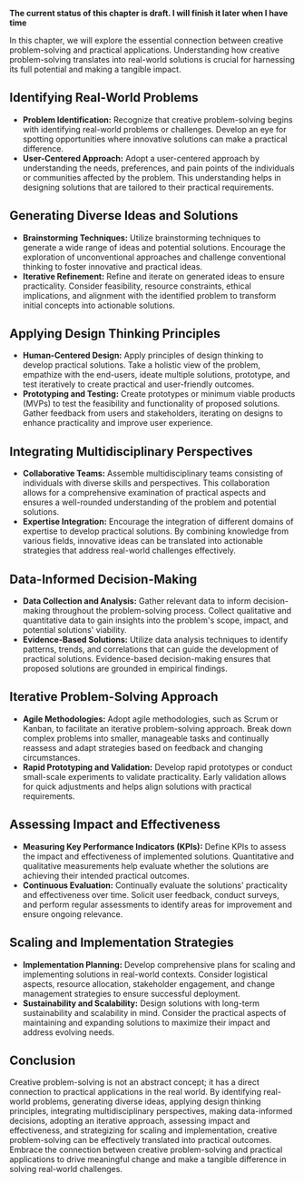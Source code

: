 **The current status of this chapter is draft. I will finish it later when I have time**

In this chapter, we will explore the essential connection between creative problem-solving and practical applications. Understanding how creative problem-solving translates into real-world solutions is crucial for harnessing its full potential and making a tangible impact.

Identifying Real-World Problems
-------------------------------

* **Problem Identification:** Recognize that creative problem-solving begins with identifying real-world problems or challenges. Develop an eye for spotting opportunities where innovative solutions can make a practical difference.
* **User-Centered Approach:** Adopt a user-centered approach by understanding the needs, preferences, and pain points of the individuals or communities affected by the problem. This understanding helps in designing solutions that are tailored to their practical requirements.

Generating Diverse Ideas and Solutions
--------------------------------------

* **Brainstorming Techniques:** Utilize brainstorming techniques to generate a wide range of ideas and potential solutions. Encourage the exploration of unconventional approaches and challenge conventional thinking to foster innovative and practical ideas.
* **Iterative Refinement:** Refine and iterate on generated ideas to ensure practicality. Consider feasibility, resource constraints, ethical implications, and alignment with the identified problem to transform initial concepts into actionable solutions.

Applying Design Thinking Principles
-----------------------------------

* **Human-Centered Design:** Apply principles of design thinking to develop practical solutions. Take a holistic view of the problem, empathize with the end-users, ideate multiple solutions, prototype, and test iteratively to create practical and user-friendly outcomes.
* **Prototyping and Testing:** Create prototypes or minimum viable products (MVPs) to test the feasibility and functionality of proposed solutions. Gather feedback from users and stakeholders, iterating on designs to enhance practicality and improve user experience.

Integrating Multidisciplinary Perspectives
------------------------------------------

* **Collaborative Teams:** Assemble multidisciplinary teams consisting of individuals with diverse skills and perspectives. This collaboration allows for a comprehensive examination of practical aspects and ensures a well-rounded understanding of the problem and potential solutions.
* **Expertise Integration:** Encourage the integration of different domains of expertise to develop practical solutions. By combining knowledge from various fields, innovative ideas can be translated into actionable strategies that address real-world challenges effectively.

Data-Informed Decision-Making
-----------------------------

* **Data Collection and Analysis:** Gather relevant data to inform decision-making throughout the problem-solving process. Collect qualitative and quantitative data to gain insights into the problem's scope, impact, and potential solutions' viability.
* **Evidence-Based Solutions:** Utilize data analysis techniques to identify patterns, trends, and correlations that can guide the development of practical solutions. Evidence-based decision-making ensures that proposed solutions are grounded in empirical findings.

Iterative Problem-Solving Approach
----------------------------------

* **Agile Methodologies:** Adopt agile methodologies, such as Scrum or Kanban, to facilitate an iterative problem-solving approach. Break down complex problems into smaller, manageable tasks and continually reassess and adapt strategies based on feedback and changing circumstances.
* **Rapid Prototyping and Validation:** Develop rapid prototypes or conduct small-scale experiments to validate practicality. Early validation allows for quick adjustments and helps align solutions with practical requirements.

Assessing Impact and Effectiveness
----------------------------------

* **Measuring Key Performance Indicators (KPIs):** Define KPIs to assess the impact and effectiveness of implemented solutions. Quantitative and qualitative measurements help evaluate whether the solutions are achieving their intended practical outcomes.
* **Continuous Evaluation:** Continually evaluate the solutions' practicality and effectiveness over time. Solicit user feedback, conduct surveys, and perform regular assessments to identify areas for improvement and ensure ongoing relevance.

Scaling and Implementation Strategies
-------------------------------------

* **Implementation Planning:** Develop comprehensive plans for scaling and implementing solutions in real-world contexts. Consider logistical aspects, resource allocation, stakeholder engagement, and change management strategies to ensure successful deployment.
* **Sustainability and Scalability:** Design solutions with long-term sustainability and scalability in mind. Consider the practical aspects of maintaining and expanding solutions to maximize their impact and address evolving needs.

Conclusion
----------

Creative problem-solving is not an abstract concept; it has a direct connection to practical applications in the real world. By identifying real-world problems, generating diverse ideas, applying design thinking principles, integrating multidisciplinary perspectives, making data-informed decisions, adopting an iterative approach, assessing impact and effectiveness, and strategizing for scaling and implementation, creative problem-solving can be effectively translated into practical outcomes. Embrace the connection between creative problem-solving and practical applications to drive meaningful change and make a tangible difference in solving real-world challenges.
